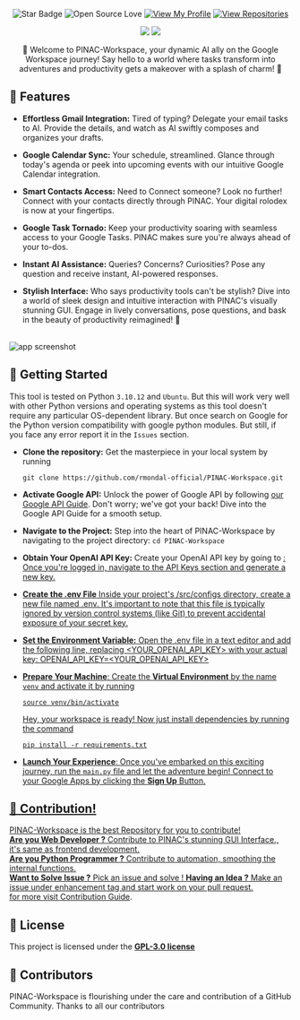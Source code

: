 <img src="https://github.com/rmondal-official/PINAC-Workspace/blob/main/img/readme_header.png" alt="">
<div align="middle">
  
![Star Badge](https://img.shields.io/static/v1?label=%F0%9F%8C%9F&message=If%20Useful&style=style=flat&color=BC4E99)
![Open Source Love](https://badges.frapsoft.com/os/v1/open-source.svg?v=103)
[![View My Profile](https://img.shields.io/badge/View-My_Profile-green?logo=GitHub)](https://github.com/rmondal-official)
[![View Repositories](https://img.shields.io/badge/View-My_Repositories-blue?logo=GitHub)](https://github.com/rmondal-official?tab=repositories)

[![](https://forthebadge.com/images/badges/built-with-love.svg)](https://forthebadge.com)
[![](https://forthebadge.com/images/badges/made-with-python.svg)](https://forthebadge.com)

🚀 Welcome to PINAC-Workspace, your dynamic AI ally on the Google Workspace journey! Say hello to a world where tasks transform into adventures and productivity gets a makeover with a splash of charm! 🌟

</div>

## 🌟 Features

- **Effortless Gmail Integration:** Tired of typing? Delegate your email tasks to AI. Provide the details, and watch as AI swiftly composes and organizes your drafts.
  
- **Google Calendar Sync:** Your schedule, streamlined. Glance through today's agenda or peek into upcoming events with our intuitive Google Calendar integration.
  
- **Smart Contacts Access:** Need to Connect someone? Look no further! Connect with your contacts directly through PINAC. Your digital rolodex is now at your fingertips.
  
- **Google Task Tornado:** Keep your productivity soaring with seamless access to your Google Tasks. PINAC makes sure you're always ahead of your to-dos.
  
- **Instant AI Assistance:** Queries? Concerns? Curiosities? Pose any question and receive instant, AI-powered responses.
  
- **Stylish Interface:** Who says productivity tools can't be stylish? Dive into a world of sleek design and intuitive interaction with PINAC's visually stunning GUI. Engage in lively conversations, pose questions, and bask in the beauty of productivity reimagined! 🎨
<br>
<img src="https://github.com/rmondal-official/PINAC-Workspace/blob/main/img/intergace%20image.png" alt="app screenshot">

## 🚀 Getting Started

This tool is tested on Python `3.10.12` and `Ubuntu`. But this will work very well with other Python versions and operating systems as this tool doesn't require any particular OS-dependent library. But once search on Google for the Python version compatibility with google python modules. But still, if you face any error report it in the `Issues` section.

- **Clone the repository:** Get the masterpiece in your local system by running
  ```
  git clone https://github.com/rmondal-official/PINAC-Workspace.git
  ```

- **Activate Google API:** Unlock the power of Google API by following <a href="https://github.com/rmondal-official/PINAC-Workspace/blob/main/Google%20API%20Guide.md">our Google API Guide</a>. Don't worry; we've got your back! Dive into the Google API Guide for a smooth setup.

- **Navigate to the Project:** Step into the heart of PINAC-Workspace by navigating to the project directory: `cd PINAC-Workspace`

- **Obtain Your OpenAI API Key:** Create your OpenAI API key by going to <a href="https://platform.openai.com/api-keys">: Once you're logged in, navigate to the API Keys section and generate a new key.

- **Create the .env File** Inside your project's /src/configs directory, create a new file named .env. It's important to note that this file is typically ignored by version control systems (like Git) to prevent accidental exposure of your secret key.

- **Set the Environment Variable:** Open the .env file in a text editor and add the following line, replacing <YOUR_OPENAI_API_KEY> with your actual key:
OPENAI_API_KEY=<YOUR_OPENAI_API_KEY>


- **Prepare Your Machine**: Create the **Virtual Environment** by the name `venv` and activate it by running
  ```
  source venv/bin/activate
  ```
  Hey, your workspace is ready! Now just install dependencies by running the command 
  ```
  pip install -r requirements.txt
  ```
  
- **Launch Your Experience**: Once you've embarked on this exciting journey, run the `main.py` file and let the adventure begin! Connect to your Google Apps by clicking the **Sign Up** Button.


## 🎉 Contribution!

PINAC-Workspace is the best Repository for you to contribute!  
**Are you Web Developer ?** Contribute to PINAC's stunning GUI Interface., it's same as frontend development.    
**Are you Python Programmer ?** Contribute to automation, smoothing the internal functions.  
**Want to Solve Issue ?** Pick an issue and solve !
**Having an Idea ?** Make an issue under enhancement tag and start work on your pull request.  
for more visit <a href="https://github.com/rmondal-official/PINAK/blob/main/CONTRIBUTING.md">Contribution Guide</a>.

## 📄 License

This project is licensed under the <a href="https://github.com/rmondal-official/PINAC-Workspace/blob/1f50228e5033a7901e3b39b67d4da80d58bef0f7/LICENSE">**GPL-3.0 license**</a>

## 🤖 Contributors
PINAC-Workspace is flourishing under the care and contribution of a GitHub Community. Thanks to all our contributors
